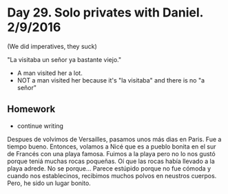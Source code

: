 Day 29. Solo privates with Daniel. 2/9/2016
==================
(We did imperatives, they suck)

"La visitaba un señor ya bastante viejo."
  - A man visited her a lot.
  - NOT a man visited her because it's "la visitaba" and there is no "a señor"

## Homework
- continue writing 

Despues de volvimos de Versailles, pasamos unos más dias en Paris. Fue a 
tiempo bueno. Entonces, volamos a Nicé que es a pueblo bonita en el sur de
Francés con una playa famosa. Fuimos a la playa pero no lo nos gustó porque
teniá muchas rocas poqueñas. Oí que las rocas había llevado a la playa adrede.
No se porque... Parece estúpido porque no fue cómoda y cuando nos establecinos,
recibimos muchos polvos en neustros cuerpos. Pero, he sido un lugar bonito.

